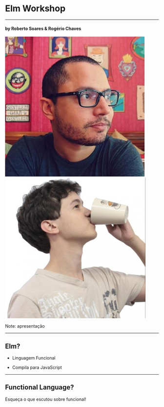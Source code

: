# Elm Workshop
<hr />
<h4 class="subtitle">by Roberto Soares & Rogério Chaves</h4>

<img src="pictures/roberto.jpeg" class="picture" />
<img src="pictures/rogerio.jpeg" class="picture" />

Note: apresentação

---

## Elm?

* Linguagem Funcional
<!-- .element: class="fragment" data-fragment-index="1" -->
* Compila para JavaScript
<!-- .element: class="fragment" data-fragment-index="2" -->

----

## Functional Language?

Esqueça o que escutou sobre funcional!

